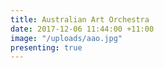 ```yaml
---
title: Australian Art Orchestra
date: 2017-12-06 11:44:00 +11:00
image: "/uploads/aao.jpg"
presenting: true
---
```


